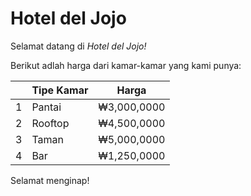 # Hotel del Jojo
Selamat datang  di *Hotel del Jojo!*

Berikut adlah harga dari kamar-kamar yang kami punya:

|      | Tipe Kamar | Harga         |
| ---  |  ----      |   ---         |
| 1    | Pantai     | ₩3,000,0000   |
| 2    | Rooftop    | ₩4,500,0000   |
| 3    | Taman      | ₩5,000,0000   |
| 4    | Bar        | ₩1,250,0000   |

Selamat menginap!
